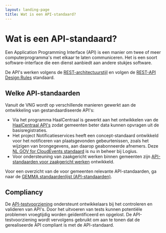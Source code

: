 ```yaml
---
layout: landing-page
title: Wat is een API-standaard?
---
```


<!-- # API-standaarden

Op deze pagina vind je de specificaties van de door VNG Realisatie beheerde API-standaarden, gericht op ontwikkelaars die met deze standaarden werken.

Wil je, bijvoorbeeld als inkoper, weten welke API-standaarden aanbevolen of verplicht zijn voor een specifiek type applicatie? Neem dan een kijkje op [GEMMA online](https://gemmaonline.nl/index.php/API-standaarden) of raadpleeg de [Softwarecatalogus](https://www.softwarecatalogus.nl/pakketten) om te zien welke softwarepakketten een bepaalde standaard ondersteunen. -->

# Wat is een API-standaard?

Een Application Programming Interface (API) is een manier om twee of meer computerprogramma's met elkaar te laten communiceren. Het is een soort software-interface die een dienst aanbiedt aan andere stukjes software.

De API's werken volgens de [REST-architectuurstijl](https://en.wikipedia.org/wiki/Representational_state_transfer) en volgen de [REST-API Design Rules](https://www.forumstandaardisatie.nl/open-standaarden/rest-api-design-rules) standaard.

<!-- ## Hoe maakt VNG Realisatie API-standaarden

Lees hoe VNG Realisatie API's ontwikkelt, van beoordelingsaspecten tot kwaliteitscriteria en beheer van API-specificaties, door de volgende bronnen te verkennen:

- [API-Community](API-Community)
- [API-beoordelingsaspecten](API-beoordelingsaspecten)
- [API-kwaliteitscriteria](API-kwaliteitscriteria)
- [Beheer API-specificatie](Beheer_API-specificatie)

Op de website van VNG.nl staat een [overzicht van alle door het College van Dienstverleningszaken door het VNG-bestuur of de Algemene Ledenvergadering van de VNG vastgestelde API-standaarden](https://vng.nl/artikelen/overzicht-gemeentelijke-standaarden). Er staat uitgelegd welke statussen er zijn en hoe het proces tot [proces van standaardverklaring](https://vng.nl/brieven/proces-standaardverklaring) is vastgesteld door het College van Dienstverleningszaken op 12 oktober 2018. -->

## Welke API-standaarden

Vanuit de VNG wordt op verschillende manieren gewerkt aan de ontwikkeling van gestandaardiseerde API's:

- Via het programma HaalCentraal is gewerkt aan het ontwikkelen van de [HaalCentraal API's](https://vng-realisatie.github.io/Haal-Centraal/) zodat gemeenten beter data kunnen opvragen uit de basisregistraties.
- Het project Notificatieservices heeft een concept-standaard ontwikkeld voor het notificeren van plaatsgevonden gebeurtenissen, zoals het wijzigen van brongegevens, aan daarop geabonneerde afnemers. Deze [NL GOV for CloudEvents standaard](https://logius.nl/domeinen/gegevensuitwisseling/nl-gov-profile-cloudevents) is nu in beheer bij Logius.
- Voor ondersteuning van zaakgericht werken binnen gemeenten zijn [API-standaarden voor zaakgericht werken](https://vng-realisatie.github.io/gemma-zaken/standaard/) ontwikkeld.

Voor een overzicht van de voor gemeenten relevante API-standaarden, ga naar de [GEMMA standaardenlijst (API-standaarden)](https://www.gemmaonline.nl/index.php?title=GEMMA_standaardenlijst&type=API-standaarden).

## Compliancy

De [API-testvoorziening](https://github.com/VNG-Realisatie/api-test-platform) ondersteunt ontwikkelaars bij het controleren en valideren van API's. Door het uitvoeren van tests kunnen potentiële problemen vroegtijdig worden geïdentificeerd en opgelost. De API-testvoorziening wordt vervolgens gebruikt om aan te tonen dat de gerealiseerde API compliant is met de API-standaard.
